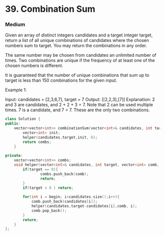 # 39. Combination Sum
### Medium

Given an array of distinct integers candidates and a target integer target, return a list of all unique combinations of candidates where the chosen numbers sum to target. You may return the combinations in any order.

The same number may be chosen from candidates an unlimited number of times. Two combinations are unique if the frequency of at least one of the chosen numbers is different.

It is guaranteed that the number of unique combinations that sum up to target is less than 150 combinations for the given input.

Example 1:

Input: candidates = [2,3,6,7], target = 7
Output: [[2,2,3],[7]]
Explanation:
2 and 3 are candidates, and 2 + 2 + 3 = 7. Note that 2 can be used multiple times.
7 is a candidate, and 7 = 7.
These are the only two combinations.

```cpp
class Solution {
public:
    vector<vector<int>> combinationSum(vector<int>& candidates, int target) {
        vector<int> init;
        helper(candidates,target,init, 0);
        return combs;
    }
    
private:
    vector<vector<int>> combs;
    void helper(vector<int>& candidates, int target, vector<int> comb, int begin){
        if(target == 0){
                combs.push_back(comb);
                return;
        }
        if(target < 0 ) return;
    
        for(int i = begin; i<candidates.size();i++){
            comb.push_back(candidates[i]);
            helper(candidates,target-candidates[i],comb, i);
            comb.pop_back();
        }
        return;
    }
};
```